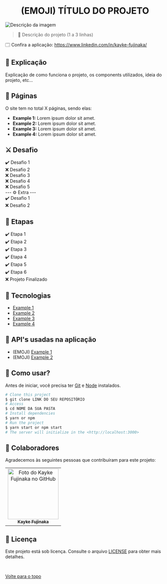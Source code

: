 <h1 align="center">(EMOJI) TÍTULO DO PROJETO</h1>

<img src="https://www.acheicampos.com.br/uploads/advertiser/default_anunciante_thumbnail.png" alt="Descrição da imagem">

> 🔎 Descrição do projeto (1 a 3 linhas)

🗔 Confira a aplicação: https://www.linkedin.com/in/kayke-fujinaka/ <br>

## :page_facing_up: Explicação

Explicação de como funciona o projeto, os components utilizados, ideia do projeto, etc...


## 📁 Páginas

O site tem no total X páginas, sendo elas:

- **Example 1:** Lorem ipsum dolor sit amet.
- **Example 2:** Lorem ipsum dolor sit amet.
- **Example 3:** Lorem ipsum dolor sit amet.
- **Example 4:** Lorem ipsum dolor sit amet.

## ⚔️ Desafio

:heavy_check_mark: Desafio 1\
:x: Desafio 2\
:x: Desafio 3\
:x: Desafio 4\
:x: Desafio 5\
--- ⚙️ Extra ---\
:heavy_check_mark: Desafio 1\
:x: Desafio 2

## 🎯 Etapas ##

:heavy_check_mark: Etapa 1\
:heavy_check_mark: Etapa 2\
:heavy_check_mark: Etapa 3\
:heavy_check_mark: Etapa 4\
:heavy_check_mark: Etapa 5\
:heavy_check_mark: Etapa 6\
:x: Projeto Finalizado

## 🚀 Tecnologias ##

- [Example 1](https://www.linkedin.com/in/kayke-fujinaka/)
- [Example 2](https://www.linkedin.com/in/kayke-fujinaka/)
- [Example 3](https://www.linkedin.com/in/kayke-fujinaka/)
- [Example 4](https://www.linkedin.com/in/kayke-fujinaka/)

## 📡 API'𝘀 usadas na aplicação ##

- (EMOJI) [Example 1](https://www.linkedin.com/in/kayke-fujinaka/)
- (EMOJI) [Example 2](https://www.linkedin.com/in/kayke-fujinaka/)

## :closed_book: Como usar? ##

Antes de iniciar, você precisa ter [Git](https://git-scm.com) e [Node](https://nodejs.org/en/) instalados.

```bash
# Clone this project
$ git clone LINK DO SEU REPOSITÓRIO
# Access
$ cd NOME DA SUA PASTA
# Install dependencies
$ yarn or npm 
# Run the project
$ yarn start or npm start 
# The server will initialize in the <http://localhost:3000>
```

## 🤝 Colaboradores

Agradecemos às seguintes pessoas que contribuíram para este projeto:

<table>
  <tr>
    <td align="center">
      <a href="#">
        <img src="https://avatars.githubusercontent.com/u/98772000?s=400&u=80de9af672be7f75cc7a546838552cf63d5b82fe&v=4" width="160px;" alt="Foto do Kayke Fujinaka no GitHub"/><br>
        <sub>
          <b>Kayke Fujinaka</b>
        </sub>
      </a>
    </td>
  </tr>
</table>

## 📝 Licença

Este projeto está sob licença. Consulte o arquivo [LICENSE](LICENSE.md) para obter mais detalhes.

&#xa0;

<a href="#top">Volte para o topo</a>